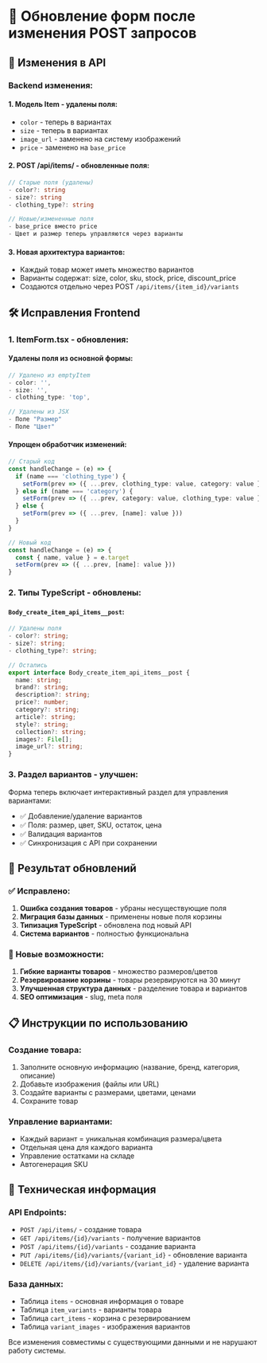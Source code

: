 # 📝 Обновление форм после изменения POST запросов

## 🔄 Изменения в API

### Backend изменения:

#### 1. **Модель Item** - удалены поля:
- `color` - теперь в вариантах
- `size` - теперь в вариантах  
- `image_url` - заменено на систему изображений
- `price` - заменено на `base_price`

#### 2. **POST /api/items/** - обновленные поля:
```typescript
// Старые поля (удалены)
- color?: string
- size?: string
- clothing_type?: string

// Новые/измененные поля
- base_price вместо price
- Цвет и размер теперь управляются через варианты
```

#### 3. **Новая архитектура вариантов:**
- Каждый товар может иметь множество вариантов
- Варианты содержат: size, color, sku, stock, price, discount_price
- Создаются отдельно через POST `/api/items/{item_id}/variants`

## 🛠 Исправления Frontend

### 1. **ItemForm.tsx** - обновления:

#### Удалены поля из основной формы:
```typescript
// Удалено из emptyItem
- color: '',
- size: '',
- clothing_type: 'top',

// Удалены из JSX
- Поле "Размер"
- Поле "Цвет"
```

#### Упрощен обработчик изменений:
```typescript
// Старый код
const handleChange = (e) => {
  if (name === 'clothing_type') {
    setForm(prev => ({ ...prev, clothing_type: value, category: value }))
  } else if (name === 'category') {
    setForm(prev => ({ ...prev, category: value, clothing_type: value }))
  } else {
    setForm(prev => ({ ...prev, [name]: value }))
  }
}

// Новый код
const handleChange = (e) => {
  const { name, value } = e.target
  setForm(prev => ({ ...prev, [name]: value }))
}
```

### 2. **Типы TypeScript** - обновлены:

#### `Body_create_item_api_items__post`:
```typescript
// Удалены поля
- color?: string;
- size?: string;
- clothing_type?: string;

// Остались
export interface Body_create_item_api_items__post {
  name: string;
  brand?: string;
  description?: string;
  price?: number;
  category?: string;
  article?: string;
  style?: string;
  collection?: string;
  images?: File[];
  image_url?: string;
}
```

### 3. **Раздел вариантов** - улучшен:

Форма теперь включает интерактивный раздел для управления вариантами:
- ✅ Добавление/удаление вариантов
- ✅ Поля: размер, цвет, SKU, остаток, цена
- ✅ Валидация вариантов
- ✅ Синхронизация с API при сохранении

## 🚀 Результат обновлений

### ✅ Исправлено:
1. **Ошибка создания товаров** - убраны несуществующие поля
2. **Миграция базы данных** - применены новые поля корзины
3. **Типизация TypeScript** - обновлена под новый API
4. **Система вариантов** - полностью функциональна

### 🎯 Новые возможности:
1. **Гибкие варианты товаров** - множество размеров/цветов
2. **Резервирование корзины** - товары резервируются на 30 минут
3. **Улучшенная структура данных** - разделение товара и вариантов
4. **SEO оптимизация** - slug, meta поля

## 📋 Инструкции по использованию

### Создание товара:
1. Заполните основную информацию (название, бренд, категория, описание)
2. Добавьте изображения (файлы или URL)
3. Создайте варианты с размерами, цветами, ценами
4. Сохраните товар

### Управление вариантами:
- Каждый вариант = уникальная комбинация размера/цвета
- Отдельная цена для каждого варианта
- Управление остатками на складе
- Автогенерация SKU

## 🔧 Техническая информация

### API Endpoints:
- `POST /api/items/` - создание товара
- `GET /api/items/{id}/variants` - получение вариантов
- `POST /api/items/{id}/variants` - создание варианта
- `PUT /api/items/{id}/variants/{variant_id}` - обновление варианта
- `DELETE /api/items/{id}/variants/{variant_id}` - удаление варианта

### База данных:
- Таблица `items` - основная информация о товаре
- Таблица `item_variants` - варианты товара
- Таблица `cart_items` - корзина с резервированием
- Таблица `variant_images` - изображения вариантов

Все изменения совместимы с существующими данными и не нарушают работу системы. 